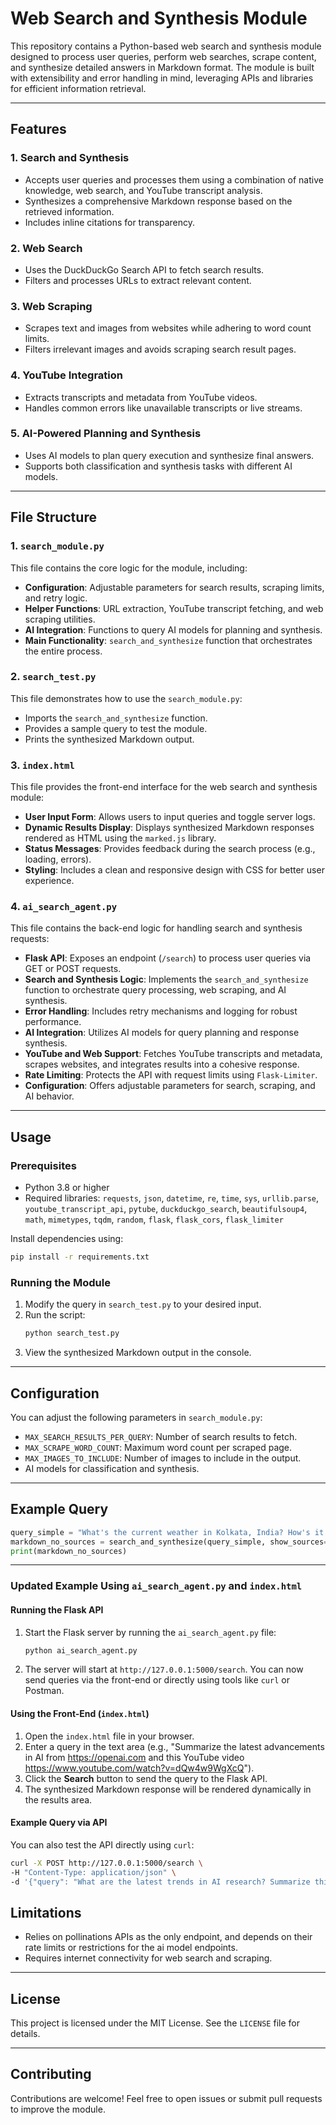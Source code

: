 # Web Search and Synthesis Module

This repository contains a Python-based web search and synthesis module designed to process user queries, perform web searches, scrape content, and synthesize detailed answers in Markdown format. The module is built with extensibility and error handling in mind, leveraging APIs and libraries for efficient information retrieval.

---

## Features

### 1. **Search and Synthesis**
- Accepts user queries and processes them using a combination of native knowledge, web search, and YouTube transcript analysis.
- Synthesizes a comprehensive Markdown response based on the retrieved information.
- Includes inline citations for transparency.

### 2. **Web Search**
- Uses the DuckDuckGo Search API to fetch search results.
- Filters and processes URLs to extract relevant content.

### 3. **Web Scraping**
- Scrapes text and images from websites while adhering to word count limits.
- Filters irrelevant images and avoids scraping search result pages.

### 4. **YouTube Integration**
- Extracts transcripts and metadata from YouTube videos.
- Handles common errors like unavailable transcripts or live streams.

### 5. **AI-Powered Planning and Synthesis**
- Uses AI models to plan query execution and synthesize final answers.
- Supports both classification and synthesis tasks with different AI models.

---

## File Structure

### 1. `search_module.py`
This file contains the core logic for the module, including:
- **Configuration**: Adjustable parameters for search results, scraping limits, and retry logic.
- **Helper Functions**: URL extraction, YouTube transcript fetching, and web scraping utilities.
- **AI Integration**: Functions to query AI models for planning and synthesis.
- **Main Functionality**: `search_and_synthesize` function that orchestrates the entire process.

### 2. `search_test.py`
This file demonstrates how to use the `search_module.py`:
- Imports the `search_and_synthesize` function.
- Provides a sample query to test the module.
- Prints the synthesized Markdown output.

### 3. `index.html`
This file provides the front-end interface for the web search and synthesis module:
- **User Input Form**: Allows users to input queries and toggle server logs.
- **Dynamic Results Display**: Displays synthesized Markdown responses rendered as HTML using the `marked.js` library.
- **Status Messages**: Provides feedback during the search process (e.g., loading, errors).
- **Styling**: Includes a clean and responsive design with CSS for better user experience.

### 4. `ai_search_agent.py`
This file contains the back-end logic for handling search and synthesis requests:
- **Flask API**: Exposes an endpoint (`/search`) to process user queries via GET or POST requests.
- **Search and Synthesis Logic**: Implements the `search_and_synthesize` function to orchestrate query processing, web scraping, and AI synthesis.
- **Error Handling**: Includes retry mechanisms and logging for robust performance.
- **AI Integration**: Utilizes AI models for query planning and response synthesis.
- **YouTube and Web Support**: Fetches YouTube transcripts and metadata, scrapes websites, and integrates results into a cohesive response.
- **Rate Limiting**: Protects the API with request limits using `Flask-Limiter`.
- **Configuration**: Offers adjustable parameters for search, scraping, and AI behavior.

---

## Usage

### Prerequisites
- Python 3.8 or higher
- Required libraries: `requests`, `json`, `datetime`, `re`, `time`, `sys`, `urllib.parse`, `youtube_transcript_api`, `pytube`, `duckduckgo_search`, `beautifulsoup4`, `math`, `mimetypes`, `tqdm`, `random`, `flask`, `flask_cors`, `flask_limiter`

Install dependencies using:
```bash
pip install -r requirements.txt
```

### Running the Module
1. Modify the query in `search_test.py` to your desired input.
2. Run the script:
    ```bash
    python search_test.py
    ```
3. View the synthesized Markdown output in the console.

---

## Configuration
You can adjust the following parameters in `search_module.py`:
- `MAX_SEARCH_RESULTS_PER_QUERY`: Number of search results to fetch.
- `MAX_SCRAPE_WORD_COUNT`: Maximum word count per scraped page.
- `MAX_IMAGES_TO_INCLUDE`: Number of images to include in the output.
- AI models for classification and synthesis.

---

## Example Query
```python
query_simple = "What's the current weather in Kolkata, India? How's it different from the weather in Delhi, India right now?"
markdown_no_sources = search_and_synthesize(query_simple, show_sources=True, scrape_images=False)
print(markdown_no_sources)
```

---

### Updated Example Using `ai_search_agent.py` and `index.html`

#### Running the Flask API
1. Start the Flask server by running the `ai_search_agent.py` file:
    ```bash
    python ai_search_agent.py
    ```
2. The server will start at `http://127.0.0.1:5000/search`. You can now send queries via the front-end or directly using tools like `curl` or Postman.

#### Using the Front-End (`index.html`)
1. Open the `index.html` file in your browser.
2. Enter a query in the text area (e.g., "Summarize the latest advancements in AI from https://openai.com and this YouTube video https://www.youtube.com/watch?v=dQw4w9WgXcQ").
3. Click the **Search** button to send the query to the Flask API.
4. The synthesized Markdown response will be rendered dynamically in the results area.

#### Example Query via API
You can also test the API directly using `curl`:
```bash
curl -X POST http://127.0.0.1:5000/search \
-H "Content-Type: application/json" \
-d '{"query": "What are the latest trends in AI research? Summarize this YouTube video https://www.youtube.com/watch?v=dQw4w9WgXcQ", "show_logs": true}'
```


## Limitations
- Relies on pollinations APIs as the only endpoint, and depends on their rate limits or restrictions for the ai model endpoints.
- Requires internet connectivity for web search and scraping.

---

## License
This project is licensed under the MIT License. See the `LICENSE` file for details.

---

## Contributing
Contributions are welcome! Feel free to open issues or submit pull requests to improve the module.
